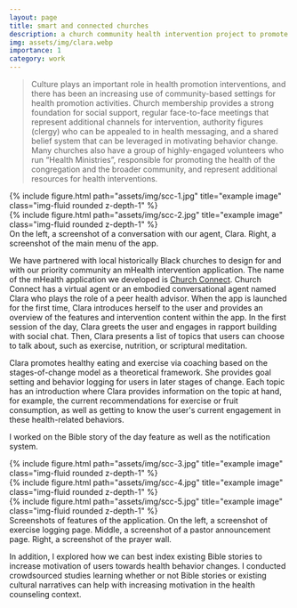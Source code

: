 ```yaml
---
layout: page
title: smart and connected churches
description: a church community health intervention project to promote healthy behavior change
img: assets/img/clara.webp
importance: 1
category: work
---
```


> Culture plays an important role in health promotion interventions, and there has been an increasing use of community-based settings for health promotion activities. Church membership provides a strong foundation for social support, regular face-to-face meetings that represent additional channels for intervention, authority figures (clergy) who can be appealed to in health messaging, and a shared belief system that can be leveraged in motivating behavior change. Many churches also have a group of highly-engaged volunteers who run “Health Ministries”, responsible for promoting the health of the congregation and the broader community, and represent additional resources for health interventions.

<div class="row">
    <div class="col-sm mt-3 mt-md-0">
        {% include figure.html path="assets/img/scc-1.jpg" title="example image" class="img-fluid rounded z-depth-1" %}
    </div>
    <div class="col-sm mt-3 mt-md-0">
        {% include figure.html path="assets/img/scc-2.jpg" title="example image" class="img-fluid rounded z-depth-1" %}
    </div>
</div>
<div class="caption">
    On the left, a screenshot of a conversation with our agent, Clara. Right, a screenshot of the main menu of the app.
</div>

We have partnered with local historically Black churches to design for and with our priority community an mHealth intervention application. The name of the mHealth application we developed is [Church Connect](https://www.bmatpapp.org/blog). Church Connect has a virtual agent or an embodied conversational agent named Clara who plays the role of a peer health advisor. When the app is launched for the first time, Clara introduces herself to the user and provides an overview of the features and intervention content within the app.
In the first session of the day, Clara greets the user and engages in rapport building with social chat. Then, Clara presents a list of topics that users can choose to talk about, such as exercise, nutrition, or scriptural meditation.

Clara promotes healthy eating and exercise via coaching based on the stages-of-change model as a theoretical framework. She provides goal setting and behavior logging for users in later stages of change.  Each topic has an introduction where Clara provides information on the topic at hand, for example, the current recommendations for exercise or fruit consumption, as well as getting to know the user's current engagement in these health-related behaviors.

I worked on the Bible story of the day feature as well as the notification system.

<div class="row">
    <div class="col-sm mt-3 mt-md-0">
        {% include figure.html path="assets/img/scc-3.jpg" title="example image" class="img-fluid rounded z-depth-1" %}
    </div>
    <div class="col-sm mt-3 mt-md-0">
        {% include figure.html path="assets/img/scc-4.jpg" title="example image" class="img-fluid rounded z-depth-1" %}
    </div>
    <div class="col-sm mt-3 mt-md-0">
        {% include figure.html path="assets/img/scc-5.jpg" title="example image" class="img-fluid rounded z-depth-1" %}
    </div>
</div>
<div class="caption">
    Screenshots of features of the application. On the left, a screenshot of exercise logging page. Middle, a screenshot of a pastor announcement page. Right, a screenshot of the prayer wall.
</div>

In addition, I explored how we can best index existing Bible stories to increase motivation of users towards health behavior changes. I conducted crowdsourced studies learning whether or not Bible stories or existing cultural narratives can help with increasing motivation in the health counseling context.




